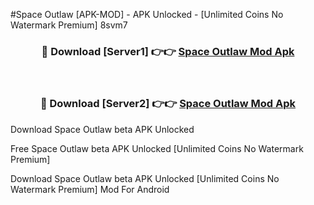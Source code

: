 #Space Outlaw [APK-MOD] - APK Unlocked - [Unlimited Coins No Watermark Premium] 8svm7



<div align="center">

<h3>🔴 Download [Server1] 👉👉 <a href="https://momento.my/?title=Space_Outlaw">Space Outlaw Mod Apk</a></h3><br>

<h3>🔴 Download [Server2] 👉👉 <a href="https://momento.my/?title=Space_Outlaw">Space Outlaw Mod Apk</a></h3>
</div>



Download Space Outlaw beta APK Unlocked

Free Space Outlaw beta APK Unlocked [Unlimited Coins No Watermark Premium]

Download Space Outlaw beta APK Unlocked [Unlimited Coins No Watermark Premium] Mod For Android
